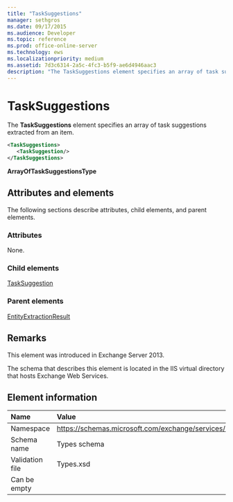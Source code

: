 ```yaml
---
title: "TaskSuggestions"
manager: sethgros
ms.date: 09/17/2015
ms.audience: Developer
ms.topic: reference
ms.prod: office-online-server
ms.technology: ews
ms.localizationpriority: medium
ms.assetid: 7d3c6314-2a5c-4fc3-b5f9-ae6d4946aac3
description: "The TaskSuggestions element specifies an array of task suggestions extracted from an item."
---
```


# TaskSuggestions

The **TaskSuggestions** element specifies an array of task suggestions extracted from an item. 
  
```XML
<TaskSuggestions>
   <TaskSuggestion/>
</TaskSuggestions>
```

**ArrayOfTaskSuggestionsType**

## Attributes and elements

The following sections describe attributes, child elements, and parent elements.
  
### Attributes

None.
  
### Child elements

[TaskSuggestion](tasksuggestion.md)
  
### Parent elements

[EntityExtractionResult](entityextractionresult.md)
  
## Remarks

This element was introduced in Exchange Server 2013.
  
The schema that describes this element is located in the IIS virtual directory that hosts Exchange Web Services.
  
## Element information

|**Name**|**Value**|
|:-----|:-----|
|Namespace  <br/> |https://schemas.microsoft.com/exchange/services/2006/types  <br/> |
|Schema name  <br/> |Types schema  <br/> |
|Validation file  <br/> |Types.xsd  <br/> |
|Can be empty  <br/> ||
   